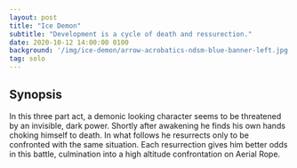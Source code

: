 ```yaml
---
layout: post
title: "Ice Demon"
subtitle: "Development is a cycle of death and ressurection."
date: 2020-10-12 14:00:00 0100
background: '/img/ice-demon/arrow-acrobatics-ndsm-blue-banner-left.jpg'
tag: solo
---
```


## Synopsis
In this three part act, a demonic looking character seems to be threatened by an invisible, dark power. Shortly after awakening
he finds his own hands choking himself to death. In what follows he resurrects only to be confronted with the same situation.
Each resurrection gives him better odds in this battle, culmination into a high altitude confrontation on Aerial Rope.